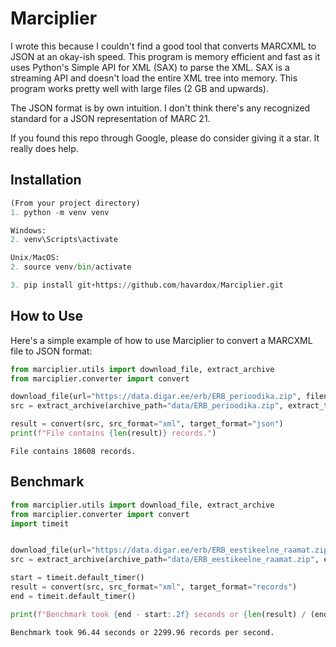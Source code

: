 # Marciplier

I wrote this because I couldn't find a good tool that converts MARCXML to JSON at an okay-ish speed. This program is memory efficient and fast as it uses Python's Simple API for XML (SAX) to parse the XML. SAX is a streaming API and doesn't load the entire XML tree into memory. This program works pretty well with large files (2 GB and upwards).

The JSON format is by own intuition. I don't think there's any recognized standard for a JSON representation of MARC 21.

If you found this repo through Google, please do consider giving it a star. It really does help.

## Installation

```python
(From your project directory)
1. python -m venv venv

Windows:
2. venv\Scripts\activate

Unix/MacOS:
2. source venv/bin/activate

3. pip install git+https://github.com/havardox/Marciplier.git
```

## How to Use

Here's a simple example of how to use Marciplier to convert a MARCXML file to JSON format:

```python
from marciplier.utils import download_file, extract_archive
from marciplier.converter import convert

download_file(url="https://data.digar.ee/erb/ERB_perioodika.zip", filename="ERB_perioodika.zip", folder="data")
src = extract_archive(archive_path="data/ERB_perioodika.zip", extract_to="data")

result = convert(src, src_format="xml", target_format="json")
print(f"File contains {len(result)} records.")
```

`File contains 18608 records.`


## Benchmark

```python
from marciplier.utils import download_file, extract_archive
from marciplier.converter import convert
import timeit


download_file(url="https://data.digar.ee/erb/ERB_eestikeelne_raamat.zip", filename="ERB_eestikeelne_raamat.zip", folder="data")
src = extract_archive(archive_path="data/ERB_eestikeelne_raamat.zip", extract_to="data")

start = timeit.default_timer()
result = convert(src, src_format="xml", target_format="records")
end = timeit.default_timer()

print(f"Benchmark took {end - start:.2f} seconds or {len(result) / (end - start):.2f} records per second.")
```

`Benchmark took 96.44 seconds or 2299.96 records per second.`
